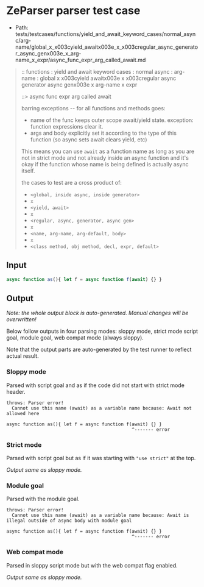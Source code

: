 # ZeParser parser test case

- Path: tests/testcases/functions/yield_and_await_keyword_cases/normal_async/arg-name/global_x_x003cyield_awaitx003e_x_x003cregular_async_generator_async_genx003e_x_arg-name_x_expr/async_func_expr_arg_called_await.md

> :: functions : yield and await keyword cases : normal async : arg-name : global x x003cyield awaitx003e x x003cregular async generator async genx003e x arg-name x expr
>
> ::> async func expr arg called await
>
> barring exceptions -- for all functions and methods goes:
>
> - name of the func keeps outer scope await/yield state. exception: function expressions clear it.
> - args and body explicitly set it according to the type of this function (so async sets await clears yield, etc)
>
> This means you can use `await` as a function name as long as you are not in strict mode and not already inside an async function and it's okay if the function whose name is being defined is actually async itself.
>
> the cases to test are a cross product of:
>
> - `<global, inside async, inside generator>` 
> - `x` 
> - `<yield, await>`
> - `x` 
> - `<regular, async, generator, async gen>`
> - `x` 
> - `<name, arg-name, arg-default, body>`
> - `x`
> - `<class method, obj method, decl, expr, default>`

## Input

`````js
async function as(){ let f = async function f(await) {} }
`````

## Output

_Note: the whole output block is auto-generated. Manual changes will be overwritten!_

Below follow outputs in four parsing modes: sloppy mode, strict mode script goal, module goal, web compat mode (always sloppy).

Note that the output parts are auto-generated by the test runner to reflect actual result.

### Sloppy mode

Parsed with script goal and as if the code did not start with strict mode header.

`````
throws: Parser error!
  Cannot use this name (await) as a variable name because: Await not allowed here

async function as(){ let f = async function f(await) {} }
                                              ^------- error
`````

### Strict mode

Parsed with script goal but as if it was starting with `"use strict"` at the top.

_Output same as sloppy mode._

### Module goal

Parsed with the module goal.

`````
throws: Parser error!
  Cannot use this name (await) as a variable name because: Await is illegal outside of async body with module goal

async function as(){ let f = async function f(await) {} }
                                              ^------- error
`````


### Web compat mode

Parsed in sloppy script mode but with the web compat flag enabled.

_Output same as sloppy mode._

